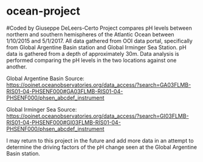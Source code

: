 # ocean-project
#Coded by Giuseppe DeLeers-Certo
Project compares pH levels between northern and southern hemispheres of the Atlantic Ocean between 1/10/2015 and 5/1/2017.
All data gathered from OOI data portal, specifically from Global Argentine Basin station and Global Irminger Sea Station.
pH data is gathered from a depth of approximately 30m.
Data analysis is performed comparing the pH levels in the two locations against one another.

Global Argentine Basin Source: https://ooinet.oceanobservatories.org/data_access/?search=GA03FLMB-RIS01-04-PHSENF000#GA03FLMB-RIS01-04-PHSENF000/phsen_abcdef_instrument

Global Irminger Sea Source: https://ooinet.oceanobservatories.org/data_access/?search=GI03FLMB-RIS01-04-PHSENF000#GI03FLMB-RIS01-04-PHSENF000/phsen_abcdef_instrument 

I may return to this project in the future and add more data in an attempt to determine the driving factors of the pH change seen at the Global Argentine Basin station.
